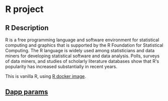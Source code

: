 # R project
## R Description
R is a free programming language and software environment for statistical computing and graphics that is supported by the R Foundation for Statistical Computing. The R language is widely used among statisticians and data miners for developing statistical software and data analysis. Polls, surveys of data miners, and studies of scholarly literature databases show that R's popularity has increased substantially in recent years.

This is vanilla R, using [R docker image](https://hub.docker.com/_/r-base/).

## [Dapp params](./iexec.js)
